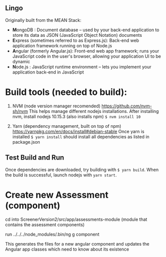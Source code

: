 ## Lingo

Originally built from the MEAN Stack:

- **M**ongoDB : Document database – used by your back-end application to store its data as JSON (JavaScript Object Notation) documents
- **E**xpress (sometimes referred to as Express.js): Back-end web application framework running on top of Node.js
- **A**ngular (formerly Angular.js): Front-end web app framework; runs your JavaScript code in the user's browser, allowing your application UI to be dynamic
- **N**ode.js : JavaScript runtime environment – lets you implement your application back-end in JavaScript




# Build tools (needed to build):

1. NVM (node version manager recomended)
https://github.com/nvm-sh/nvm
This helps manage different nodejs installations. After installing nvm, install nodejs 10.15.3 (also installs npm)
```$ nvm install 10```

2. Yarn (dependency management, built on top of npm)
https://yarnpkg.com/en/docs/install#debian-stable
Once yarn is installed ```$ yarn install``` should install all dependencies as listed in package.json

## Test Build and Run

Once dependencies are downloaded, try building with ```$ yarn build```.
When the build is successful, launch nodejs with ```yarn start```.

# Create new Assessment (component)

cd into ScreenerVersion2/src/app/assessments-module (module that contains the assessment components)

run ../../../node_modules/.bin/ng g component

This generates the files for a new angular component and updates the Angular app classes which need to know about its existence


